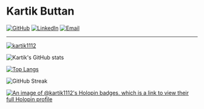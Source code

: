 # Kartik Buttan

[![GitHub](https://img.shields.io/badge/GitHub-kartik1112-blue?style=flat&logo=github)](https://github.com/kartik1112)
[![LinkedIn](https://img.shields.io/badge/LinkedIn-Kartik%20Buttan-blue?style=flat&logo=linkedin)](https://www.linkedin.com/in/kartikbuttan/)
[![Email](https://img.shields.io/badge/Email-kartik11buttan%40gmail.com-blue?style=flat&logo=gmail)](mailto:kartik11buttan@gmail.com)

---

<p align="left"> <a href="https://github.com/ryo-ma/github-profile-trophy"><img src="https://github-profile-trophy.vercel.app/?username=kartik1112" alt="kartik1112" /></a> </p>

![Kartik's GitHub stats](https://github-readme-stats.vercel.app/api?username=kartik1112&show_icons=true&theme=radical&rank_icon=github) 

[![Top Langs](https://github-readme-stats.vercel.app/api/top-langs/?username=anuraghazra&layout=donut&theme=radical)](https://github.com/anuraghazra/github-readme-stats)

![GitHub Streak](https://github-readme-streak-stats.herokuapp.com/?user=kartik1112&theme=dark&hide_border=false)

[![An image of @kartik1112's Holopin badges, which is a link to view their full Holopin profile](https://holopin.me/kartik1112)](https://holopin.io/@kartik1112)


<!---
kartik1112/kartik1112 is a ✨ special ✨ repository because its `README.md` (this file) appears on your GitHub profile.
You can click the Preview link to take a look at your changes.
--->
